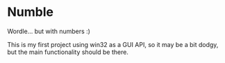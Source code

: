 # Numble

Wordle... but with numbers :)

This is my first project using win32 as a GUI API, so it may be a bit dodgy, but the main functionality should be there.
